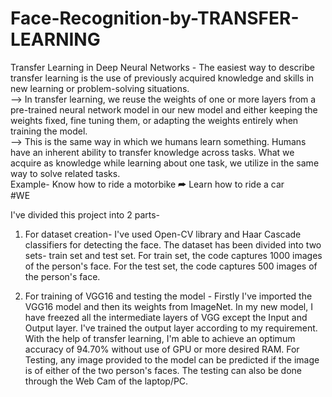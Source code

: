 # Face-Recognition-by-TRANSFER-LEARNING
Transfer Learning in Deep Neural Networks - The easiest way to describe transfer learning is the use of previously acquired knowledge and skills in new learning or problem-solving situations.     
--> In transfer learning, we reuse the weights of one or more layers from a pre-trained neural network model in our new model and either keeping the weights fixed, fine tuning them, or adapting the weights entirely when training the model.     
--> This is the same way in which we humans learn something. Humans have an inherent ability to transfer knowledge across tasks. What we acquire as knowledge while learning about one task, we utilize in the same way to solve related tasks.     
Example- Know how to ride a motorbike ⮫ Learn how to ride a car     
#WE




I've divided this project into 2 parts-
1) For dataset creation- I've used Open-CV library and Haar Cascade classifiers for detecting the face. The dataset has been divided into two sets- train set and test set. For train set, the code captures 1000 images of the person's face. For the test set, the code captures 500 images of the person's face.

2) For training of VGG16 and testing the model - 
Firstly I've imported the VGG16 model and then its weights from ImageNet. In my new model, I have freezed all the intermediate layers of VGG except the Input and Output layer. I've trained the output layer according to my requirement. 
With the help of transfer learning, I'm able to achieve an optimum accuracy of 94.70% without use of GPU or more desired RAM.
For Testing, any image provided to the model can be predicted if the image is of either of the two person's faces. The testing can also be done through the Web Cam of the laptop/PC.

